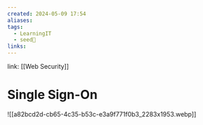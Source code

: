 ```yaml
---
created: 2024-05-09 17:54
aliases: 
tags:
  - LearningIT
  - seed🌱
links:
---
```


link: [[Web Security]]

# Single Sign-On



![[a82bcd2d-cb65-4c35-b53c-e3a9f771f0b3_2283x1953.webp]]